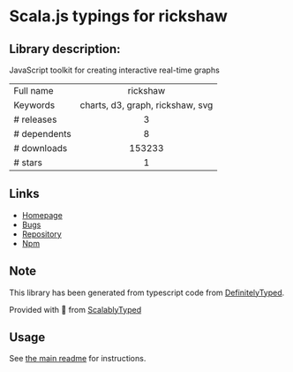 
# Scala.js typings for rickshaw


## Library description:
JavaScript toolkit for creating interactive real-time graphs

|                    |                 |
| ------------------ | :-------------: |
| Full name          | rickshaw |
| Keywords           | charts, d3, graph, rickshaw, svg |
| # releases         | 3 |
| # dependents       | 8 |
| # downloads        | 153233 |
| # stars            | 1 |

## Links
- [Homepage](https://shutterstock.github.io/rickshaw/)
- [Bugs](https://github.com/shutterstock/rickshaw/issues)
- [Repository](https://github.com/shutterstock/rickshaw)
- [Npm](https://www.npmjs.com/package/rickshaw)
    


## Note
This library has been generated from typescript code from [DefinitelyTyped](https://definitelytyped.org).

Provided with :purple_heart: from [ScalablyTyped](https://github.com/oyvindberg/ScalablyTyped)

## Usage
See [the main readme](../../readme.md) for instructions.


